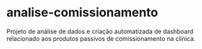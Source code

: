 # analise-comissionamento
Projeto de análise de dados e criação automatizada de dashboard relacionado aos produtos passivos de comissionamento na clínica.
